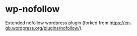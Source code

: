 # wp-nofollow
Extended nofollow wordpress plugin (forked from https://en-gb.wordpress.org/plugins/nofollow/).
